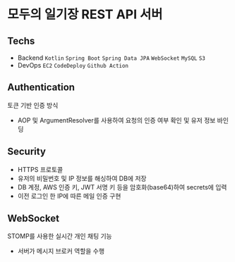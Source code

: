 # 모두의 일기장 REST API 서버

## Techs
* Backend `Kotlin` `Spring Boot` `Spring Data JPA` `WebSocket` `MySQL` `S3`
* DevOps  `EC2` `CodeDeploy` `Github Action`

## Authentication
토큰 기반 인증 방식
* AOP 및 ArgumentResolver를 사용하여 요청의 인증 여부 확인 및 유저 정보 바인딩

## Security
* HTTPS 프로토콜
* 유저의 비밀번호 및 IP 정보를 해싱하여 DB에 저장
* DB 계정, AWS 인증 키, JWT 서명 키 등을 암호화(base64)하여 secrets에 입력
* 이전 로그인 한 IP에 따른 메일 인증 구현

## WebSocket
STOMP를 사용한 실시간 개인 채팅 기능

* 서버가 메시지 브로커 역할을 수행

